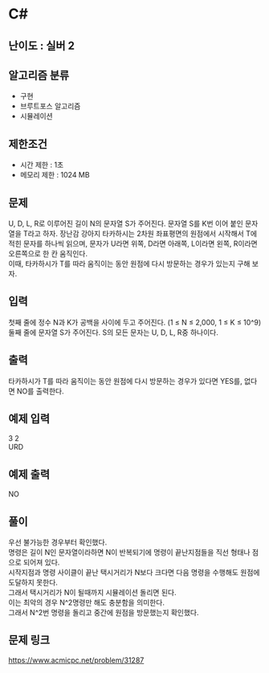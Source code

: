 # C#

## 난이도 : 실버 2

## 알고리즘 분류
  - 구현
  - 브루트포스 알고리즘
  - 시뮬레이션

## 제한조건
  - 시간 제한 : 1초
  - 메모리 제한 : 1024 MB

## 문제
U, D, L, R로 이루어진 길이 N의 문자열 S가 주어진다. 문자열 S를 K번 이어 붙인 문자열을 T라고 하자. 장난감 강아지 타카하시는 2차원 좌표평면의 원점에서 시작해서 T에 적힌 문자를 하나씩 읽으며, 문자가 U라면 위쪽, D라면 아래쪽, L이라면 왼쪽, R이라면 오른쪽으로 한 칸 움직인다.<br/>
이때, 타카하시가 T를 따라 움직이는 동안 원점에 다시 방문하는 경우가 있는지 구해 보자.<br/>

## 입력
첫째 줄에 정수 N과 K가 공백을 사이에 두고 주어진다. (1 ≤ N ≤ 2,000, 1 ≤ K ≤ 10^9)<br/>
둘째 줄에 문자열 S가 주어진다. S의 모든 문자는 U, D, L, R중 하나이다.<br/>

## 출력
타카하시가 T를 따라 움직이는 동안 원점에 다시 방문하는 경우가 있다면 YES를, 없다면 NO를 출력한다.<br/>

## 예제 입력
3 2<br/>
URD<br/>

## 예제 출력
NO<br/>

## 풀이
우선 불가능한 경우부터 확인했다.<br/>
명령은 길이 N인 문자열이라하면 N이 반복되기에 명령이 끝난지점들을 직선 형태나 점으로 되어져 있다.<br/>
시작지점과 명령 사이클이 끝난 택시거리가 N보다 크다면 다음 명령을 수행해도 원점에 도달하지 못한다.<br/>
그래서 택시거리가 N이 될때까지 시뮬레이션 돌리면 된다.<br/>
이는 최악의 경우 N^2명령만 해도 충분함을 의미한다.<br/>
그래서 N^2번 명령을 돌리고 중간에 원점을 방문했는지 확인했다.<br/>


## 문제 링크
https://www.acmicpc.net/problem/31287